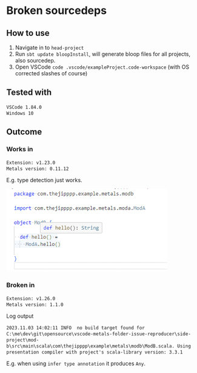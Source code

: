 # Broken sourcedeps

## How to use

1. Navigate in to `head-project`
2. Run `sbt update bloopInstall`, will generate bloop files for all projects, also sourcedep.
3. Open VSCode `code .vscode/exampleProject.code-workspace`
  (with OS corrected slashes of course)

## Tested with

```
VSCode 1.84.0
Windows 10
```

## Outcome

### Works in
```
Extension: v1.23.0
Metals version: 0.11.12
```

E.g. type detection just works.

![working typing](resources/working-typing.gif)


### Broken in

```
Extension: v1.26.0
Metals version: 1.1.0
```

Log output
```
2023.11.03 14:02:11 INFO  no build target found for C:\me\dev\git\opensource\vscode-metals-folder-issue-reproducer\side-project\mod-b\src\main\scala\com\thejipppp\example\metals\modb\ModB.scala. Using presentation compiler with project's scala-library version: 3.3.1
```

E.g. when using `infer type annotation` it produces `Any`.
